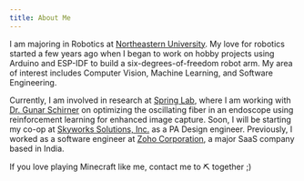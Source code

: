 ```yaml
---
title: About Me
---
```


I am majoring in Robotics at [Northeastern University](https://www.northeastern.edu/). My love for robotics started a few years ago when I began to work on hobby projects using Arduino and ESP-IDF to build a six-degrees-of-freedom robot arm. My area of interest includes Computer Vision, Machine Learning, and Software Engineering.

Currently, I am involved in research at [Spring Lab](https://www.sites.google.com/view/springlabnu/), where I am working with [Dr. Gunar Schirner](https://coe.northeastern.edu/people/schirner-gunar) on optimizing the oscillating fiber in an endoscope using reinforcement learning for enhanced image capture. Soon, I will be starting my co-op at [Skyworks Solutions, Inc.](https://www.skyworksinc.com) as a PA Design engineer. Previously, I worked as a software engineer at [Zoho Corporation](https://www.zoho.com/), a major SaaS company based in India.

If you love playing Minecraft like me, contact me to ⛏️ together ;)
